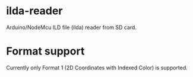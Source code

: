 # ilda-reader
Arduino/NodeMcu ILD file (ilda) reader from SD card.

# Format support
Currently only Format 1 (2D Coordinates with Indexed Color) is supported.
